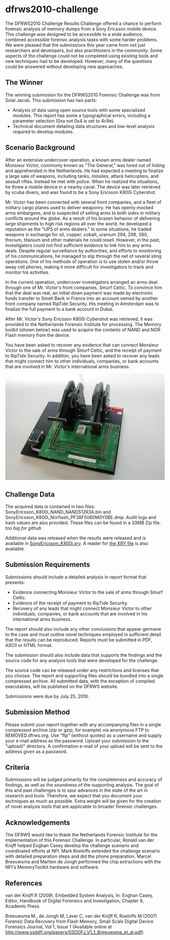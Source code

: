 # dfrws2010-challenge
The DFRWS2010 Challenge Results Challenge offered a chance to perform forensic analysis of memory dumps from a Sony Ericsson mobile device. This challenge was designed to be accessible to a wide audience, combined accessible forensic analysis tasks with some harder problems. We were pleased that the submissions this year came from not just researchers and developers, but also practitioners in the community.  Some aspects of the challenge could not be completed using existing tools and new techniques had to be developed. However, many of the questions could be answered without developing new approaches.

## The Winner

The winning submission for the DFRWS2010 Forensic Challenge was from Solal Jacob. This submission has two parts:
- Analysis of data using open source tools with some specialized modules. This report has some a typographical errors, including a parameter selection (0xa not 0x4 is set to 4c9e).
- Technical document detailing data structures and low-level analysis required to develop modules.

## Scenario Background
After an extensive undercover operation, a known arms dealer named Monsieur Victor, commonly known as "The General," was lured out of hiding and apprehended in the Netherlands. He had expected a meeting to finalize a large sale of weapons, including tanks, missiles, attack helicopters, and assault rifles. Instead he met with police. When he realized the situations, he threw a mobile device in a nearby canal. The device was later retrieved by scuba divers, and was found to be a Sony Ericsson K800i Cybershot.

Mr. Victor has been connected with several front companies, and a fleet of military cargo planes used to deliver weaponry. He has openly mocked arms embargoes, and is suspected of selling arms to both sides in military conflicts around the globe. As a result of his brazen behavior of delivering large shipments to high risk regions all over the world, he developed a reputation as the "UPS of arms dealers." In some situations, he traded weapons in exchange for oil, copper, cobalt, uranium 294, 298, 380, thorium, titanium and other materials he could resell. However, in the past, investigators could not find sufficient evidence to link him to any arms deals. Despite regular surveillance by authorities, and efforts to monitoring of his communications, he managed to slip through the net of several sting operations. One of his methods of operation is to use stolen and/or throw away cell phones, making it more difficult for investigators to track and monitor his activities.

In the current operation, undercover investigators arranged an arms deal through one of Mr. Victor's front companies, Smurf Celtic. To convince him that the deal was real, an initial down payment was made by electronic funds transfer to Smelt Bank in France into an account owned by another front company named RipTide Security. His meeting in Amsterdam was to finalize the full payment to a bank account in Dubai.

After Mr. Victor's Sony Ericsson K800i Cybershot was retrieved, it was provided to the Netherlands Forensic Institute for processing. The Memory toolkit (shown below) was used to acquire the contents of NAND and NOR Flash memory from the device.

You have been asked to recover any evidence that can connect Monsieur Victor to the sale of arms through Smurf Celtic, and the receipt of payment to RipTide Security. In addition, you have been asked to recover any leads that might connect him to other individuals, companies, or bank accounts that are involved in Mr. Victor's international arms business.

![MemoryToolkit.jpeg](MemoryToolkit.jpeg)

## Challenge Data

The acquired data is contained in two files: SonyEricsson_K800i_NAND_NAND512R3A.bin and SonyEricsson_K800i_Norflash_PF38F5060M0Y0BE.dmp. Audit logs and hash values are also provided. These files can be found in a 33MB Zip file. *too big for github*

Additional data was released when the results were released and is available in [SonyEricsson_K800i.xry](SonyEricsson_K800i.xry). A reader for [the XRY file](XRY_Reader_5.0.1.zip) is also available.

## Submission Requirements

Submissions should include a detailed analysis in report format that presents:
- Evidence connecting Monsieur Victor to the sale of arms through Smurf Celtic.
- Evidence of the receipt of payment to RipTide Security.
- Recovery of any leads that might connect Monsieur Victor to other individuals, companies, or bank accounts that are involved in his international arms business.

The report should also include any other conclusions that appear germane to the case and must outline novel techniques employed in sufficient detail that the results can be reproduced. Reports must be submitted in PDF, ASCII or HTML format.

The submission should also include data that supports the findings and the source code for any analysis tools that were developed for the challenge. 

The source code can be released under any restrictions and licenses that you choose. The report and supporting files should be bundled into a single compressed archive. All submitted data, with the exception of compiled executables, will be published on the DFRWS website.

Submissions were due by July 25, 2010.

## Submission Method
Please submit your report together with any accompanying files in a single compressed archive (zip or gzip, for example) via anonymous FTP to REMOVED.dfrws.org. Use "ftp" (without quotes) as a username and supply your e-mail address as the password. Upload your submission to the "upload/" directory. A confirmation e-mail of your upload will be sent to the address given as a password.

## Criteria
Submissions will be judged primarily for the completeness and accuracy of findings, as well as the soundness of the supporting analysis. The goal of this and past challenges is to spur advances in the state of the art in research and tools. Therefore, we expect that you document your techniques as much as possible. Extra weight will be given for the creation of novel analysis tools that are applicable to broader forensic challenges.

## Acknowledgements
The DFRWS would like to thank the Netherlands Forensic Institute for the implementation of this Forensic Challenge. In particular, Ronald van der Knijff helped Eoghan Casey develop the challenge scenario and coordinated efforts at NFI. Mark Roeloffs extended the challenge scenario with detailed preparation steps and did the phone preparation. Marcel Breeuwsma and Martien de Jongh performed the chip extractions with the NFI's MemoryToolkit hardware and software.

## References
van der Knijff R (2009), Embedded System Analysis, In: Eoghan Casey, Editor, Handbook of Digital Forensics and Investigation, Chapter 8, Academic Press.

Breeuwsma M., de Jongh M, Laver C, van der Knijff R, Roeloffs M (2007) Forensic Data Recovery from Flash Memory, Small Scale Digital Device Forensics Journal, Vol 1, Issue 1 (Available online at http://www.ssddfj.org/papers/SSDDFJ_V1_1_Breeuwsma_et_al.pdf)

